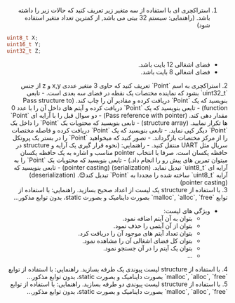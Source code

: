 <div dir="rtl">

1. استراکچری ای با استفاده از سه متغیر زیر تعریف کنید که حالات زیر را داشته باشد. (راهنمایی: سیستم 32 بیتی می باشد, از کمترین تعداد متغیر استفاده شود)
</div>
<div dir="ltr">

```C
uint8_t X;
uint16_t Y;
uint32_t Z;
```
</div>
<div dir="rtl">

- فضای اشغالی 12 بایت باشد. 
- فضای اشغالی 8 بایت باشد. 
</div>
<div dir="rtl">
2. استراکچری به اسم `Point` تعریف کنید که حاوی 3 متغیر عددی x,y و z از جنس `uint32_t` بشود که نماینده مختصات یک نقطه در فضای سه بعدی است.
   - تابعی بنویسید که یک `Point` دریافت کرده و مقادیر آن را چاپ کند. (Pass structure to function)
   - تابعی بنویسید که یک `Point` دریافت کرده و آیتم های داخل آن را با عدد 0 مقدار دهی کند. (Pass reference with pointer)
   - دو سوال قبل را با آرایه ای `Point` ها تکرار نمایید. (structure array)
   - تابعی بنویسید که محتویات یک `Point` را داخل یک `Point` دیگر کپی نماید.
   - تابعی بنویسید که یک `Point` دریافت کرده و فاصله مختصات را از مرکز مختصات بازگرداند.
   - تصور کنید که میخواهید `Point` را در بستر یک پروتکل سریال مثل UART منتقل کنید.
     - راهنمایی: (نحوه قرار گیری یک آرایه و structure در حافظه یکسان است. صرفا با انتخاب pointer مناسب و اشاره به یک حافظه یکسان میتوان تمرین های پیش رو را انجام داد.)
     -  تابعی بنویسید که محتویات یک `Point` را به آرایه ای `uint8_t` تبدیل نماید. (serialization) (pointer casting)
     -  تابعی بنویسید که آرایه `uint8_t` ساخته شده را مجددا به `Point` تبدیل کند😊. (deserialization) (pointer casting) 
</div>
<div dir="rtl">
3. با استفاده از structure یک لیست از اعداد صحیح بسازید.
راهنمایی: با استفاده از توابع `malloc`, `alloc`, `free` بصورت داینامیک و بصورت static، بدون توابع مذکور...

- ویژگی های لیست:
  - بتوان به آن آیتم اضافه نمود.
  - بتوان از آن آیتمی را حذف نمود.
  - بتوان تعداد آیتم های موجود آن را دریافت کرد.
  - بتوان کل فضای اشغالی آن را مشاهده نمود.
  - بتوان یک آیتم را در آن جستجو نمود.
  - ...
</div>
<div dir="rtl">
4. با استفاده از structure لیست پیوندی یک طرفه بسازید.
راهنمایی: با استفاده از توابع `malloc`, `alloc`, `free` بصورت داینامیک و بصورت static، بدون توابع مذکور...
</div>
<div dir="rtl">
5. با استفاده از structure لیست پیوندی دو طرفه بسازید.
راهنمایی: با استفاده از توابع `malloc`, `alloc`, `free` بصورت داینامیک و بصورت static، بدون توابع مذکور...
</div>

